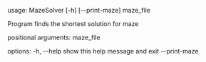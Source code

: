 usage: MazeSolver [-h] [--print-maze] maze_file

Program finds the shortest solution for maze

positional arguments:
  maze_file

options:
  -h, --help    show this help message and exit
  --print-maze
